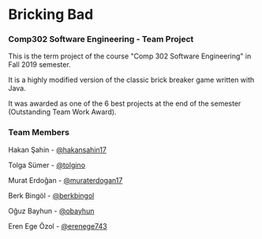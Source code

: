 # Bricking Bad

### Comp302 Software Engineering - Team Project

This is the term project of the course "Comp 302 Software Engineering" in Fall 2019 semester.

It is a highly modified version of the classic brick breaker game written with Java.

It was awarded as one of the 6 best projects at the end of the semester (Outstanding Team Work Award).

### Team Members

Hakan Şahin - [@hakansahin17](https://github.com/hakansahin17)

Tolga Sümer - [@tolgino](https://github.com/Tolgino)

Murat Erdoğan - [@muraterdogan17](https://github.com/muraterdogan17)

Berk Bingöl - [@berkbingol](https://github.com/BerkBingol)

Oğuz Bayhun - [@obayhun](https://github.com/obayhun)

Eren Ege Özol - [@erenege743](https://github.com/erenege743)
